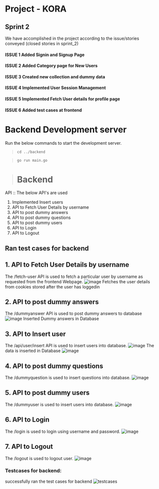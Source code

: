 # Project - KORA

## Sprint 2
 

We have accomplished in the project according to the issue/stories conveyed (closed stories in sprint_2) 
#### ISSUE 1 Added Signin and Signup Page
#### ISSUE 2 Added Category page for New Users
#### ISSUE 3 Created new collection and dummy data 
#### ISSUE 4 Implemented User Session Management 
#### ISSUE 5 Implemented Fetch User details for profile page 
#### ISSUE 6 Added test cases at frontend 

# Backend Development server
Run the below commands to start the development server.

> `cd ../backend`

> `go run main.go `
 
> # Backend
API :: 
The below API's are used 
1. Implemented Insert users 
2. API to Fetch User Details by username
3. API to post dummy answers
4. API to post dummy questions
5. API to post dummy users
6. API to Login
7. API to Logout
## Ran test cases for backend
## 1. API to Fetch User Details by username
The /fetch-user API is used to fetch a particular user by username as requested from the frontend Webpage.
![image](https://user-images.githubusercontent.com/38340989/156868749-f2084c0a-ca34-4f00-83fe-a2f2dbf7a888.png)
Fetches the user details from cookies stored after the user has loggedin
## 2.  API to post dummy answers
The /dummyanswer API is used to post dummy answers to database
![image](https://user-images.githubusercontent.com/38340989/156868797-f6a4af88-8e7f-4e14-b4d6-370aafe7e9d5.png)
Inserted Dummy answers in Database
## 3. API to Insert user
The /api/user/insert API is used to insert users into database.
![image](https://user-images.githubusercontent.com/38340989/156868672-0ba42052-ca28-41f2-b936-453983d8c802.png)
The data is inserted in Database
![image](https://user-images.githubusercontent.com/38340989/156868704-28ac84b4-1f10-4abb-8c98-5e3a87574b99.png)

## 4.  API to post dummy questions
The /dummyquestion is used to insert questions into database.
![image](https://user-images.githubusercontent.com/38340989/156869262-ba802db0-fcd9-4f97-8f83-f5abc30ce487.png)


## 5.  API to post dummy users
The /dummyuser is used to insert users into database.
![image](https://user-images.githubusercontent.com/38340989/156869284-d05dccbb-7a7c-4a63-975e-975367bee2b7.png)

## 6.  API to Login
The /login is used to login using username and password.
![image](https://user-images.githubusercontent.com/38340989/156869409-de72ba78-a393-4ef2-90d5-b3b37cb154a0.png)

## 7.  API to Logout
The /logout is used to logout user.
![image](https://user-images.githubusercontent.com/38340989/156869643-428aabc7-8578-48ba-bfea-223a1b4f46db.png)

### Testcases for backend:
successfully ran the test cases for backend
![testcases](https://user-images.githubusercontent.com/38340989/156869740-80115618-a8d2-4f1a-bccf-97ed74fdc4f8.jpeg)

